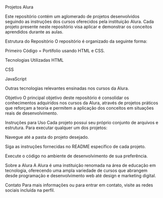 Projetos Alura

Este repositório contém um aglomerado de projetos desenvolvidos seguindo as instruções dos cursos oferecidos pela instituição Alura. Cada projeto presente neste repositório visa aplicar e demonstrar os conceitos aprendidos durante as aulas.

Estrutura do Repositório
O repositório é organizado da seguinte forma:

Primeiro Código = Portifolio usando HTML e CSS.

Tecnologias Utilizadas
HTML

CSS

JavaScript

Outras tecnologias relevantes ensinadas nos cursos da Alura.

Objetivo
O principal objetivo deste repositório é consolidar os conhecimentos adquiridos nos cursos da Alura, através de projetos práticos que reforçam a teoria e permitem a aplicação dos conceitos em situações reais de desenvolvimento.

Instruções para Uso
Cada projeto possui seu próprio conjunto de arquivos e estrutura. Para executar qualquer um dos projetos:

Navegue até a pasta do projeto desejado.

Siga as instruções fornecidas no README específico de cada projeto.

Execute o código no ambiente de desenvolvimento de sua preferência.

Sobre a Alura
A Alura é uma instituição renomada na área de educação em tecnologia, oferecendo uma ampla variedade de cursos que abrangem desde programação e desenvolvimento web até design e marketing digital.

Contato
Para mais informações ou para entrar em contato, visite as redes sociais incluída na perfil.

